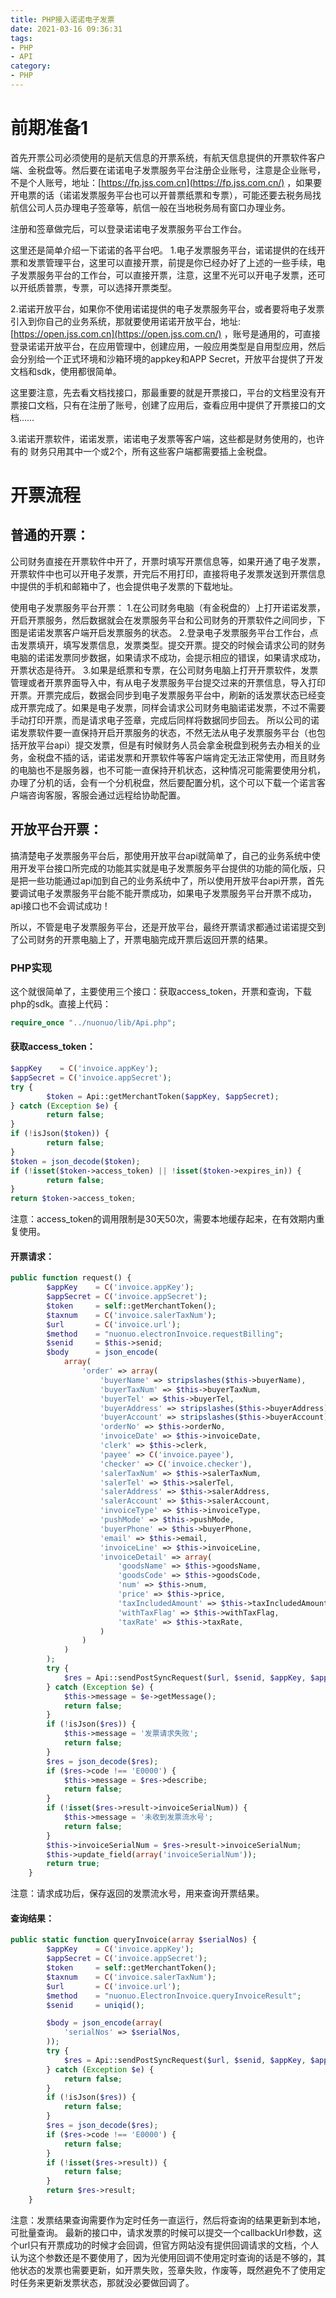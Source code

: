 ```yaml
---
title: PHP接入诺诺电子发票
date: 2021-03-16 09:36:31
tags:
- PHP
- API
category:
- PHP
---
```

# 前期准备1

首先开票公司必须使用的是航天信息的开票系统，有航天信息提供的开票软件客户端、金税盘等。然后要在诺诺电子发票服务平台注册企业账号，注意是企业账号，不是个人账号，地址：[https://fp.jss.com.cn](https://fp.jss.com.cn/) ，如果要开电票的话（诺诺发票服务平台也可以开普票纸票和专票），可能还要去税务局找航信公司人员办理电子签章等，航信一般在当地税务局有窗口办理业务。


注册和签章做完后，可以登录诺诺电子发票服务平台工作台。
<!-- more -->
这里还是简单介绍一下诺诺的各平台吧。
1.电子发票服务平台，诺诺提供的在线开票和发票管理平台，这里可以直接开票，前提是你已经办好了上述的一些手续，电子发票服务平台的工作台，可以直接开票，注意，这里不光可以开电子发票，还可以开纸质普票，专票，可以选择开票类型。

2.诺诺开放平台，如果你不使用诺诺提供的电子发票服务平台，或者要将电子发票引入到你自己的业务系统，那就要使用诺诺开放平台，地址:[https://open.jss.com.cn](https://open.jss.com.cn/) ，账号是通用的，可直接登录诺诺开放平台，在应用管理中，创建应用，一般应用类型是自用型应用，然后会分别给一个正式环境和沙箱环境的appkey和APP Secret，开放平台提供了开发文档和sdk，使用都很简单。

这里要注意，先去看文档找接口，那最重要的就是开票接口，平台的文档里没有开票接口文档，只有在注册了账号，创建了应用后，查看应用中提供了开票接口的文档……

3.诺诺开票软件，诺诺发票，诺诺电子发票等客户端，这些都是财务使用的，也许有的
财务只用其中一个或2个，所有这些客户端都需要插上金税盘。


# 开票流程
## 普通的开票：
公司财务直接在开票软件中开了，开票时填写开票信息等，如果开通了电子发票，开票软件中也可以开电子发票，开完后不用打印，直接将电子发票发送到开票信息中提供的手机和邮箱中了，也会提供电子发票的下载地址。

使用电子发票服务平台开票：
1.在公司财务电脑（有金税盘的）上打开诺诺发票，开启开票服务，然后数据就会在发票服务平台和公司财务的开票软件之间同步，下图是诺诺发票客户端开启发票服务的状态。
2.登录电子发票服务平台工作台，点击发票填开，填写发票信息，发票类型。提交开票。提交的时候会请求公司的财务电脑的诺诺发票同步数据，如果请求不成功，会提示相应的错误，如果请求成功，开票状态是待开。
3.如果是纸票和专票，在公司财务电脑上打开开票软件，发票管理或者开票界面导入中，有从电子发票服务平台提交过来的开票信息，导入打印开票。开票完成后，数据会同步到电子发票服务平台中，刷新的话发票状态已经变成开票完成了。如果是电子发票，同样会请求公司财务电脑诺诺发票，不过不需要手动打印开票，而是请求电子签章，完成后同样将数据同步回去。
所以公司的诺诺发票软件要一直保持开启开票服务的状态，不然无法从电子发票服务平台（也包括开放平台api）提交发票，但是有时候财务人员会拿金税盘到税务去办相关的业务，金税盘不插的话，诺诺发票和开票软件等客户端肯定无法正常使用，而且财务的电脑也不是服务器，也不可能一直保持开机状态，这种情况可能需要使用分机，办理了分机的话，会有一个分机税盘，然后要配置分机，这个可以下载一个诺言客户端咨询客服，客服会通过远程给协助配置。

## 开放平台开票：
搞清楚电子发票服务平台后，那使用开放平台api就简单了，自己的业务系统中使用开发平台接口所完成的功能其实就是电子发票服务平台提供的功能的简化版，只是把一些功能通过api加到自己的业务系统中了，所以使用开放平台api开票，首先要调试电子发票服务平台能不能开票成功，如果电子发票服务平台开票不成功，api接口也不会调试成功！

所以，不管是电子发票服务平台，还是开放平台，最终开票请求都通过诺诺提交到了公司财务的开票电脑上了，开票电脑完成开票后返回开票的结果。

### PHP实现
这个就很简单了，主要使用三个接口：获取access_token，开票和查询，下载php的sdk。直接上代码：
```php
require_once "../nuonuo/lib/Api.php";
```
#### 获取access_token：
```php
$appKey    = C('invoice.appKey');
$appSecret = C('invoice.appSecret');
try {
        $token = Api::getMerchantToken($appKey, $appSecret);
} catch (Exception $e) {
        return false;
}
if (!isJson($token)) {
        return false;
}
$token = json_decode($token);
if (!isset($token->access_token) || !isset($token->expires_in)) {
        return false;
}
return $token->access_token;
```
注意：access_token的调用限制是30天50次，需要本地缓存起来，在有效期内重复使用。

#### 开票请求：
```php
public function request() {
        $appKey    = C('invoice.appKey');
        $appSecret = C('invoice.appSecret');
        $token     = self::getMerchantToken();
        $taxnum    = C('invoice.salerTaxNum');
        $url       = C('invoice.url');
        $method    = "nuonuo.electronInvoice.requestBilling";
        $senid     = $this->senid;
        $body      = json_encode(
            array(
                'order' => array(
                    'buyerName' => stripslashes($this->buyerName),
                    'buyerTaxNum' => $this->buyerTaxNum,
                    'buyerTel' => $this->buyerTel,
                    'buyerAddress' => stripslashes($this->buyerAddress),
                    'buyerAccount' => stripslashes($this->buyerAccount),
                    'orderNo' => $this->orderNo,
                    'invoiceDate' => $this->invoiceDate,
                    'clerk' => $this->clerk,
                    'payee' => C('invoice.payee'),
                    'checker' => C('invoice.checker'),
                    'salerTaxNum' => $this->salerTaxNum,
                    'salerTel' => $this->salerTel,
                    'salerAddress' => $this->salerAddress,
                    'salerAccount' => $this->salerAccount,
                    'invoiceType' => $this->invoiceType,
                    'pushMode' => $this->pushMode,
                    'buyerPhone' => $this->buyerPhone,
                    'email' => $this->email,
                    'invoiceLine' => $this->invoiceLine,
                    'invoiceDetail' => array(
                        'goodsName' => $this->goodsName,
                        'goodsCode' => $this->goodsCode,
                        'num' => $this->num,
                        'price' => $this->price,
                        'taxIncludedAmount' => $this->taxIncludedAmount,
                        'withTaxFlag' => $this->withTaxFlag,
                        'taxRate' => $this->taxRate,
                    )
                )
            )
        );
        try {
            $res = Api::sendPostSyncRequest($url, $senid, $appKey, $appSecret, $token, $taxnum, $method, $body);
        } catch (Exception $e) {
            $this->message = $e->getMessage();
            return false;
        }
        if (!isJson($res)) {
            $this->message = '发票请求失败';
            return false;
        }
        $res = json_decode($res);
        if ($res->code !== 'E0000') {
            $this->message = $res->describe;
            return false;
        }
        if (!isset($res->result->invoiceSerialNum)) {
            $this->message = '未收到发票流水号';
            return false;
        }
        $this->invoiceSerialNum = $res->result->invoiceSerialNum;
        $this->update_field(array('invoiceSerialNum'));
        return true;
    }
```
注意：请求成功后，保存返回的发票流水号，用来查询开票结果。
#### 查询结果：
```php
public static function queryInvoice(array $serialNos) {
        $appKey    = C('invoice.appKey');
        $appSecret = C('invoice.appSecret');
        $token     = self::getMerchantToken();
        $taxnum    = C('invoice.salerTaxNum');
        $url       = C('invoice.url');
        $method    = "nuonuo.ElectronInvoice.queryInvoiceResult";
        $senid     = uniqid();

        $body = json_encode(array(
            'serialNos' => $serialNos,
        ));
        try {
            $res = Api::sendPostSyncRequest($url, $senid, $appKey, $appSecret, $token, $taxnum, $method, $body);
        } catch (Exception $e) {
            return false;
        }
        if (!isJson($res)) {
            return false;
        }
        $res = json_decode($res);
        if ($res->code !== 'E0000') {
            return false;
        }
        if (!isset($res->result)) {
            return false;
        }
        return $res->result;
    }
```
注意：发票结果查询需要作为定时任务一直运行，然后将查询的结果更新到本地，可批量查询。
最新的接口中，请求发票的时候可以提交一个callbackUrl参数，这个url只有开票成功的时候才会回调，但官方网站没有提供回调请求的文档，个人认为这个参数还是不要使用了，因为光使用回调不使用定时查询的话是不够的，其他状态的发票也需要更新，如开票失败，签章失败，作废等，既然避免不了使用定时任务来更新发票状态，那就没必要做回调了。
